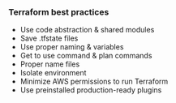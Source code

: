 ### **Terraform best practices**

- Use code abstraction & shared modules
- Save .tfstate files
- Use proper naming & variables
- Get to use command & plan commands
- Proper name files
- Isolate environment
- Minimize AWS permissions to run Terraform
- Use preinstalled production-ready plugins